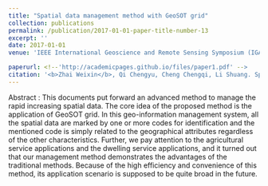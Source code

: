 ```yaml
---
title: "Spatial data management method with GeoSOT grid"
collection: publications
permalink: /publication/2017-01-01-paper-title-number-13
excerpt: ''
date: 2017-01-01
venue: 'IEEE International Geoscience and Remote Sensing Symposium (IGARSS)'

paperurl: <!--'http://academicpages.github.io/files/paper1.pdf' -->
citation: '<b>Zhai Weixin</b>, Qi Chengyu, Cheng Chengqi, Li Shuang. Spatial data management method with GeoSOT grid[C]. proceedings of the 2017 <i>IEEE International Geoscience and Remote Sensing Symposium (IGARSS)</i>, 2017. IEEE.'
---
```




<!--This paper is about the number 1. The number 2 is left for future work.-->
Abstract : This documents put forward an advanced method to manage the rapid increasing spatial data. The core idea of the proposed method is the application of GeoSOT grid. In this geo-information management system, all the spatial data are marked by one or more codes for identification and the mentioned code is simply related to the geographical attributes regardless of the other characteristics. Further, we pay attention to the agricultural service applications and the dwelling service applications, and it turned out that our management method demonstrates the advantages of the traditional methods. Because of the high efficiency and convenience of this method, its application scenario is supposed to be quite broad in the future.
<!--[Download paper here](http://academicpages.github.io/files/paper1.pdf)-->

<!--Recommended citation: Zhai W, Cheng C. Vagueness in spatial data: A grid-coding approach[C]. proceedings of the 2014 IEEE Geoscience and Remote Sensing Symposium, 2014. IEEE.-->
